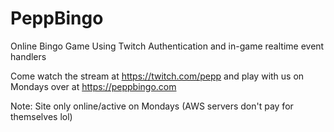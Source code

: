 # PeppBingo
Online Bingo Game Using Twitch Authentication and in-game realtime event handlers

Come watch the stream at https://twitch.com/pepp and play with us on Mondays over at https://peppbingo.com

Note: Site only online/active on Mondays (AWS servers don't pay for themselves lol)
